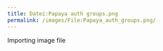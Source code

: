 ```yaml
---
title: Datei:Papaya auth groups.png
permalink: /images/File:Papaya_auth_groups.png/
---
```


Importing image file